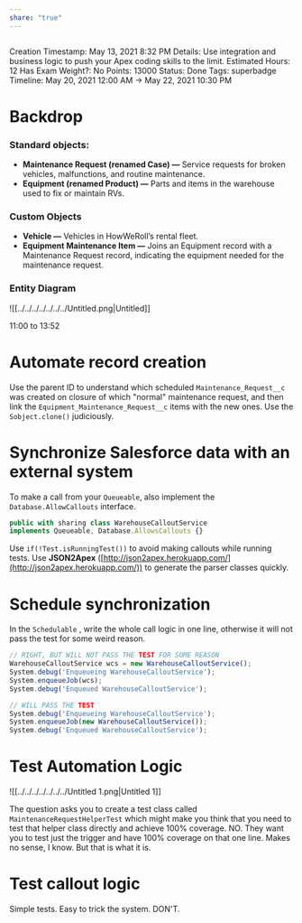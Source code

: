 ```yaml
---
share: "true"
---
```



```toc
```

Creation Timestamp: May 13, 2021 8:32 PM
Details: Use integration and business logic to push your Apex coding skills to the limit.
Estimated Hours: 12
Has Exam Weight?: No
Points: 13000
Status: Done
Tags: superbadge
Timeline: May 20, 2021 12:00 AM → May 22, 2021 10:30 PM

# Backdrop

### Standard objects:

- **Maintenance Request (renamed Case) —** Service requests for broken vehicles, malfunctions, and routine maintenance.
- **Equipment (renamed Product) —** Parts and items in the warehouse used to fix or maintain RVs.

### **Custom Objects**

- **Vehicle —** Vehicles in HowWeRoll’s rental fleet.
- **Equipment Maintenance Item —** Joins an Equipment record with a Maintenance Request record, indicating the equipment needed for the maintenance request.

### Entity Diagram

![[../../../../../../../Untitled.png|Untitled]]

11:00 to 13:52

# Automate record creation

Use the parent ID to understand which scheduled `Maintenance_Request__c` was created on closure of which "normal" maintenance request, and then link the `Equipment_Maintenance_Request__c` items with the new ones. Use the `Sobject.clone()` judiciously.

# Synchronize Salesforce data with an external system

To make a call from your `Queueable`, also implement the `Database.AllowCallouts` interface.

```jsx
public with sharing class WarehouseCalloutService
implements Queueable, Database.AllowsCallouts {}
```

Use `if(!Test.isRunningTest())` to avoid making callouts while running tests.
Use **JSON2Apex** ([http://json2apex.herokuapp.com/](http://json2apex.herokuapp.com/)) to generate the parser classes quickly.
# Schedule synchronization

In the `Schedulable` , write the whole call logic in one line, otherwise it will not pass the test for some weird reason.
```jsx
// RIGHT, BUT WILL NOT PASS THE TEST FOR SOME REASON
WarehouseCalloutService wcs = new WarehouseCalloutService();
System.debug('Enqueueing WarehouseCalloutService');
System.enqueueJob(wcs);
System.debug('Enqueued WarehouseCalloutService');

// WILL PASS THE TEST
System.debug('Enqueueing WarehouseCalloutService');
System.enqueueJob(new WarehouseCalloutService());
System.debug('Enqueued WarehouseCalloutService');
```
# Test Automation Logic
![[../../../../../../../Untitled 1.png|Untitled 1]]

The question asks you to create a test class called `MaintenanceRequestHelperTest` which might make you think that you need to test that helper class directly and achieve 100% coverage.
NO.
They want you to test just the trigger and have 100% coverage on that one line. Makes no sense, I know. But that is what it is.

# Test callout logic

Simple tests. Easy to trick the system. DON'T.
